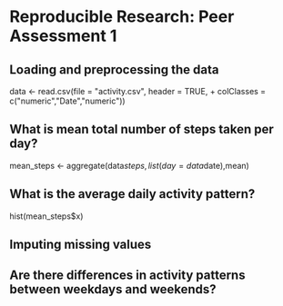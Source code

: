 # Reproducible Research: Peer Assessment 1


## Loading and preprocessing the data

data <- read.csv(file = "activity.csv", header = TRUE,
                 +                   colClasses = c("numeric","Date","numeric"))

## What is mean total number of steps taken per day?

mean_steps <- aggregate(data$steps,list(day=data$date),mean)

## What is the average daily activity pattern?

hist(mean_steps$x)

## Imputing missing values



## Are there differences in activity patterns between weekdays and weekends?
